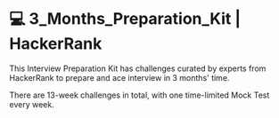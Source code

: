 # :computer: 3_Months_Preparation_Kit | HackerRank 
This Interview Preparation Kit has challenges curated by experts from HackerRank to prepare and ace interview in 3 months' time.

There are 13-week challenges in total, with one time-limited Mock Test every week. 
